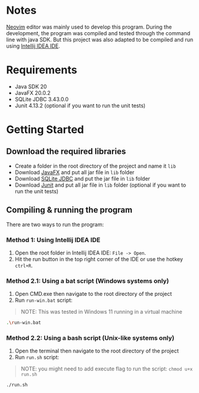 # Notes

[Neovim](https://neovim.io) editor was mainly used to develop this program. During the development, the program was compiled and tested through the command line with java SDK. But this project was also adapted to be compiled and run using [Intellij IDEA IDE](https://www.jetbrains.com/idea/).

# Requirements

- Java SDK 20
- JavaFX 20.0.2
- SQLite JDBC 3.43.0.0
- Junit 4.13.2 (optional if you want to run the unit tests)

# Getting Started

## Download the required libraries

- Create a folder in the root directory of the project and name it `lib`
- Download [JavaFX](https://gluonhq.com/products/javafx/) and put all jar file in `lib` folder
- Download [SQLite JDBC](https://mvnrepository.com/artifact/org.xerial/sqlite-jdbc) and put the jar file in `lib` folder
- Download [Junit](https://github.com/junit-team/junit4/wiki/Download-and-Install) and put all jar file in `lib` folder (optional if you want to run the unit tests)

## Compiling & running the program

There are two ways to run the program:

### Method 1: Using Intellij IDEA IDE

1. Open the root folder in Intellij IDEA IDE: `File -> Open`.
2. Hit the run button in the top right corner of the IDE or use the hotkey `ctrl+R`.

### Method 2.1: Using a bat script (Windows systems only)

1. Open CMD.exe then navigate to the root directory of the project
2. Run `run-win.bat` script:

> NOTE: This was tested in Windows 11 running in a virtual machine

```bash
.\run-win.bat
```

### Method 2.2: Using a bash script (Unix-like systems only)

1. Open the terminal then navigate to the root directory of the project
2. Run `run.sh` script:

> NOTE: you might need to add execute flag to run the script: `chmod u+x run.sh`

```bash
./run.sh
```
